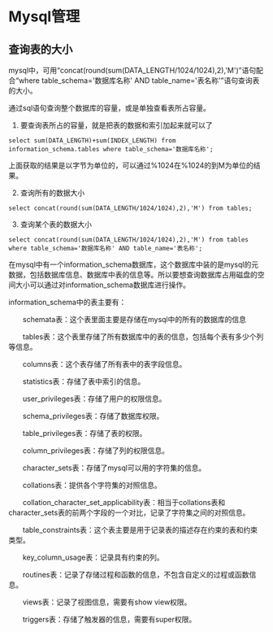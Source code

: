 # Mysql管理

## 查询表的大小

mysql中，可用“concat(round(sum(DATA_LENGTH/1024/1024),2),'M')”语句配合“where table_schema='数据库名称' AND table_name='表名称'”语句查询表的大小。

通过sql语句查询整个数据库的容量，或是单独查看表所占容量。

1. 要查询表所占的容量，就是把表的数据和索引加起来就可以了

```
select sum(DATA_LENGTH)+sum(INDEX_LENGTH) from information_schema.tables where table_schema='数据库名称';
```
上面获取的结果是以字节为单位的，可以通过%1024在%1024的到M为单位的结果。


2. 查询所有的数据大小

```
select concat(round(sum(DATA_LENGTH/1024/1024),2),'M') from tables;
```

3. 查询某个表的数据大小

```
select concat(round(sum(DATA_LENGTH/1024/1024),2),'M') from tables where table_schema='数据库名称' AND table_name='表名称';
```

在mysql中有一个information_schema数据库，这个数据库中装的是mysql的元数据，包括数据库信息、数据库中表的信息等。所以要想查询数据库占用磁盘的空间大小可以通过对information_schema数据库进行操作。

information_schema中的表主要有：

　　schemata表：这个表里面主要是存储在mysql中的所有的数据库的信息

　　tables表：这个表里存储了所有数据库中的表的信息，包括每个表有多少个列等信息。

　　columns表：这个表存储了所有表中的表字段信息。

　　statistics表：存储了表中索引的信息。

　　user_privileges表：存储了用户的权限信息。

　　schema_privileges表：存储了数据库权限。

　　table_privileges表：存储了表的权限。

　　column_privileges表：存储了列的权限信息。

　　character_sets表：存储了mysql可以用的字符集的信息。

　　collations表：提供各个字符集的对照信息。

　　collation_character_set_applicability表：相当于collations表和character_sets表的前两个字段的一个对比，记录了字符集之间的对照信息。

　　table_constraints表：这个表主要是用于记录表的描述存在约束的表和约束类型。

　　key_column_usage表：记录具有约束的列。

　　routines表：记录了存储过程和函数的信息，不包含自定义的过程或函数信息。

　　views表：记录了视图信息，需要有show view权限。

　　triggers表：存储了触发器的信息，需要有super权限。